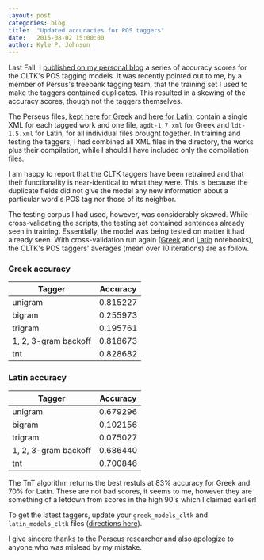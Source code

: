 ```yaml
---
layout: post
categories: blog
title:  "Updated accuracies for POS taggers"
date:   2015-08-02 15:00:00
author: Kyle P. Johnson
---
```



Last Fall, I [published on my personal blog](http://kyle-p-johnson.com/blog/2014/12/31/cltk-pos-tagging-cross-validation.html) a series of accuracy scores for the CLTK's POS tagging models. It was recently pointed out to me, by a member of Persus's treebank tagging team, that the training set I used to make the taggers contained duplicates. This resulted in a skewing of the accuracy scores, though not the taggers themselves.

The Perseus files, [kept here for Greek](https://github.com/cltk/greek_treebank_perseus/tree/master/greek_treebank_perseus) and [here for Latin](https://github.com/cltk/latin_treebank_perseus/tree/master/latin_treebank_perseus), contain a single XML for each tagged work and one file, `agdt-1.7.xml` for Greek and `ldt-1.5.xml` for Latin, for all individual files brought together. In training and testing the taggers, I had combined all XML files in the directory, the works plus their compilation, while I should I have included only the complilation files.

I am happy to report that the CLTK taggers have been retrained and that their functionality is near-identical to what they were. This is because the duplicate fields did not give the model any new information about a particular word's POS tag nor those of its neighbor.

The testing corpus I had used, however, was considerably skewed. While cross-validating the scripts, the testing set contained sentences already seen in training. Essentially, the model was being tested on matter it had already seen. With cross-validation run again ([Greek](https://github.com/kylepjohnson/ipython/blob/master/pos_tagging/Cross-validation%20of%20the%20CLTK's%20POS%20taggers%2C%20Greek.ipynb) and [Latin](https://github.com/kylepjohnson/ipython/blob/master/pos_tagging/Cross-validation%20of%20the%20CLTK's%20POS%20taggers%2C%20Latin.ipynb) notebooks), the CLTK's POS taggers' averages (mean over 10 iterations) are as follow.

### Greek accuracy

| Tagger  |  Accuracy |
|---|---|
|  unigram | 0.815227  |
|  bigram |  0.255973 |
| trigram  | 0.195761  |
| 1, 2, 3-gram backoff  | 0.818673  |
|  tnt | 0.828682  |

### Latin accuracy

| Tagger  |  Accuracy |
|---|---|
|  unigram |  0.679296 |
|  bigram |  0.102156 |
| trigram  |  0.075027 |
| 1, 2, 3-gram backoff  | 0.686440  |
|  tnt |  0.700846 |

The TnT algorithm returns the best restuls at 83% accuracy for Greek and 70% for Latin. These are not bad scores, it seems to me, however they are something of a letdown from scores in the high 90's which I claimed earlier!

To get the latest taggers, update your `greek_models_cltk` and `latin_models_cltk` files ([directions here](http://docs.cltk.org/en/latest/importing_corpora.html#importing-a-corpus)).

I give sincere thanks to the Perseus researcher and also apologize to anyone who was mislead by my mistake.
